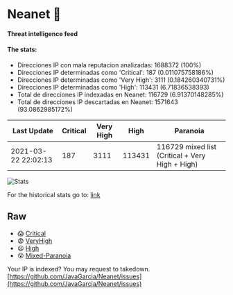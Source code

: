 # Neanet :hocho:
#### Threat intelligence feed
#### The stats:

- Direcciones IP con mala reputacion analizadas: 1688372 (100%)
- Direcciones IP determinadas como 'Critical':  187 (0.011075758186%)
- Direcciones IP determinadas como 'Very High':  3111 (0.184260340731%)
- Direcciones IP determinadas como 'High':  113431 (6.71836538393)
- Total de direcciones IP indexadas en Neanet:  116729 (6.91370148285%)
- Total de direcciones IP descartadas en Neanet:  1571643 (93.0862985172%)

| Last Update | Critical | Very High | High | Paranoia |
| --- | --- | --- | --- | --- |
| 2021-03-22 22:02:13 | 187 | 3111 | 113431 | 116729 mixed list (Critical + Very High + High)|

![Stats](https://docs.google.com/spreadsheets/d/e/2PACX-1vSnaNMIXVabIpDJjufMlzH7poXnshF3mgd8Is1g9ytUEzVsP5my4Trn8f-xkoLLQ38xpL3HtmUexLo6/pubchart?oid=501124687&format=image)

For the historical stats go to: [link](/stats.csv)
## Raw
- :scream: [Critical](https://raw.githubusercontent.com/JavaGarcia/Neanet/master/blacklists/neanet_critical.txt)
- :fearful: [VeryHigh](https://raw.githubusercontent.com/JavaGarcia/Neanet/master/blacklists/neanet_veryHigh.txtt)
- :frowning: [High](https://raw.githubusercontent.com/JavaGarcia/Neanet/master/blacklists/neanet_high.txt)
- :dizzy_face: [Mixed-Paranoia](https://raw.githubusercontent.com/JavaGarcia/Neanet/master/blacklists/neanet_all.txt)


Your IP is indexed? You may request to takedown. [https://github.com/JavaGarcia/Neanet/issues](https://github.com/JavaGarcia/Neanet/issues)


































































































































































































































































































































































































































































































































































































































































































































































































































































































































































































































































































































































































































































































































































































































































































































































































































































































































































































































































































































































































































































































































































































































































































































































































































































































































































































































































































































































































































































































































































































































































































































































































































































































































































































































































































































































































































































































































































































































































































































































































































































































































































































































































































































































































































































































































































































































































































































































































































































































































































































































































































































































































































































